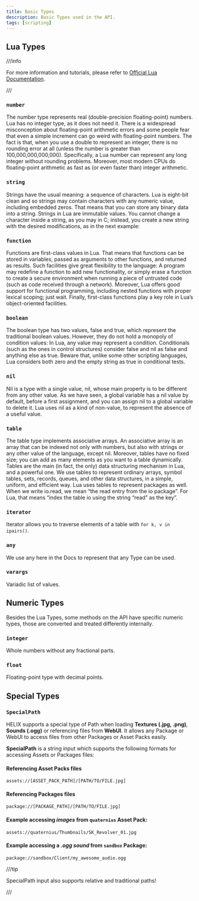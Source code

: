 ```yaml
---
title: Basic Types
description: Basic Types used in the API.
tags: [scripting]
---
```



## Lua Types

///info

For more information and tutorials, please refer to [Official Lua Documentation](https://www.lua.org/pil/2.html).

///

### `number`

The number type represents real (double-precision floating-point) numbers. Lua has no integer type, as it does not need it. There is a widespread misconception about floating-point arithmetic errors and some people fear that even a simple increment can go weird with floating-point numbers. The fact is that, when you use a double to represent an integer, there is no rounding error at all (unless the number is greater than 100,000,000,000,000). Specifically, a Lua number can represent any long integer without rounding problems. Moreover, most modern CPUs do floating-point arithmetic as fast as (or even faster than) integer arithmetic.


### `string`

Strings have the usual meaning: a sequence of characters. Lua is eight-bit clean and so strings may contain characters with any numeric value, including embedded zeros. That means that you can store any binary data into a string. Strings in Lua are immutable values. You cannot change a character inside a string, as you may in C; instead, you create a new string with the desired modifications, as in the next example:


### `function`

Functions are first-class values in Lua. That means that functions can be stored in variables, passed as arguments to other functions, and returned as results. Such facilities give great flexibility to the language: A program may redefine a function to add new functionality, or simply erase a function to create a secure environment when running a piece of untrusted code (such as code received through a network). Moreover, Lua offers good support for functional programming, including nested functions with proper lexical scoping; just wait. Finally, first-class functions play a key role in Lua’s object-oriented facilities.


### `boolean`

The boolean type has two values, false and true, which represent the traditional boolean values. However, they do not hold a monopoly of condition values: In Lua, any value may represent a condition. Conditionals (such as the ones in control structures) consider false and nil as false and anything else as true. Beware that, unlike some other scripting languages, Lua considers both zero and the empty string as true in conditional tests.


### `nil`

Nil is a type with a single value, nil, whose main property is to be different from any other value. As we have seen, a global variable has a nil value by default, before a first assignment, and you can assign nil to a global variable to delete it. Lua uses nil as a kind of non-value, to represent the absence of a useful value.


### `table`

The table type implements associative arrays. An associative array is an array that can be indexed not only with numbers, but also with strings or any other value of the language, except nil. Moreover, tables have no fixed size; you can add as many elements as you want to a table dynamically. Tables are the main (in fact, the only) data structuring mechanism in Lua, and a powerful one. We use tables to represent ordinary arrays, symbol tables, sets, records, queues, and other data structures, in a simple, uniform, and efficient way. Lua uses tables to represent packages as well. When we write io.read, we mean “the read entry from the io package”. For Lua, that means “index the table io using the string “read” as the key”.


### `iterator`

Iterator allows you to traverse elements of a table with `for k, v in ipairs()`.


### `any`

We use any here in the Docs to represent that any Type can be used.


### `varargs`

Variadic list of values.


## Numeric Types

Besides the Lua Types, some methods on the API have specific numeric types, those are converted and treated differently internally.

### `integer`

Whole numbers without any fractional parts.


### `float`

Floating-point type with decimal points.


## Special Types

### `SpecialPath`

HELIX supports a special type of Path when loading **Textures (.jpg, .png)**, **Sounds (.ogg)** or referencing files from **WebUI**. It allows any Package or WebUI to access files from other Packages or Asset Packs easily.

**SpecialPath** is a string input which supports the following formats for accessing Assets or Packages files:

#### Referencing Asset Packs files

`assets://[ASSET_PACK_PATH]/[PATH/TO/FILE.jpg]`

#### Referencing Packages files

`package://[PACKAGE_PATH]/[PATH/TO/FILE.jpg]`

#### Example accessing _images_ from `quaternius` Asset Pack:

`assets://quaternius/Thumbnails/SK_Revolver_01.jpg`

#### Example accessing a _.ogg sound_ from `sandbox` Package:

`package://sandbox/Client/my_awesome_audio.ogg`

///tip

SpecialPath input also supports relative and traditional paths!

///
